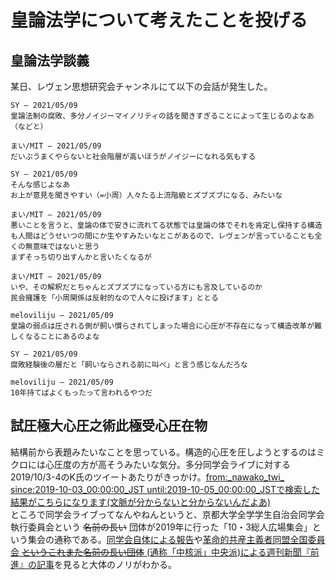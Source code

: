 # 皇論法学について考えたことを投げる

## 皇論法学談義
某日、レヴェン思想研究会チャンネルにて以下の会話が発生した。
```
SY — 2021/05/09
皇論法制の腐敗、多分ノイジーマイノリティの話を聞きすぎることによって生じるのよなあ（などと）

まい/MIT — 2021/05/09
だいぶうまくやらないと社会階層が高いほうがノイジーになれる気もする

SY — 2021/05/09
そんな感じよなあ
お上が意見を聞きやすい（=小周）人々たる上流階級とズブズブになる、みたいな

まい/MIT — 2021/05/09
悪いことを言うと、皇論の体で安きに流れてる状態では皇論の体でそれを肯定し保持する構造も人間はどうせいつの間にか生やすみたいなとこがあるので、レヴェンが言っていることも全くの無意味ではないと思う
まずそっち切り出すんかと言いたくなるが

まい/MIT — 2021/05/09
いや、その解釈だとちゃんとズブズブになっている方にも言及しているのか
民会擁護を「小周関係は反射的なので人々に投げます」ととる

meloviliju — 2021/05/09
皇論の弱点は圧される側が飼い慣らされてしまった場合に心圧が不存在になって構造改革が難しくなることにあるのよな

SY — 2021/05/09
腐敗経験後の層だと「飼いならされる前に叫べ」と言う感じなんだろな

meloviliju — 2021/05/09
10年持てばよくもったって言われるやつだ
```

## 試圧極大心圧之術此極受心圧在物
結構前から表題みたいなことを思っている。構造的心圧を圧しようとするのはミクロには心圧度の方が高そうみたいな気分。多分同学会ライブに対する2019/10/3-4のK氏のツイートあたりがきっかけ。[from:\_nawako\_twi\_ since:2019-10-03\_00:00:00\_JST until:2019-10-05\_00:00:00\_JSTで検索した結果がこちらになります(文脈が分からないと分からないんだよあ)](https://twitter.com/search?q=from%3A_nawako_twi_%20since%3A2019-10-03_00%3A00%3A00_JST%20until%3A2019-10-05_00%3A00%3A00_JST&src=recent_search_click) <br>
ところで同学会ライブってなんやねんというと、京都大学全学学生自治会同学会執行委員会という ~~名前の長い~~ 団体が2019年に行った「10・3総人広場集会」という集会の通称である。[同学会自体による報告](https://dougakukai.jimdofree.com/2019/10/13/%EF%BC%91%EF%BC%90-%EF%BC%93%E5%87%A6%E5%88%86%E6%92%A4%E5%9B%9E%E9%9B%86%E4%BC%9A%E3%81%AE%E5%A0%B1%E5%91%8A/)や[革命的共産主義者同盟全国委員会 ~~というこれまた名前の長い団体~~ (通称「中核派」中央派)による週刊新聞『前進』の記事](http://www.zenshin.org/zh/f-kiji/2019/10/f30760102.html)を見ると大体のノリがわかる。